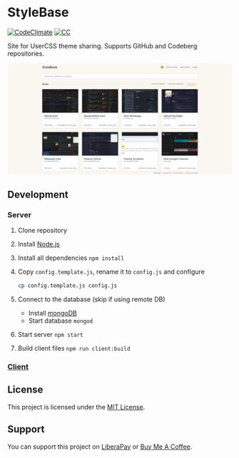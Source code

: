 # StyleBase

[![CodeClimate](https://api.codeclimate.com/v1/badges/a40a8f663fdbaa36e28a/maintainability)](https://codeclimate.com/github/VChet/StyleBase/maintainability)
[![CC](https://img.shields.io/badge/Conventional%20Commits-1.0.0-green.svg)](https://conventionalcommits.org)

Site for UserCSS theme sharing. Supports GitHub and Codeberg repositories.

![Preview](./meta/preview.png)

## Development

### Server

1. Clone repository
1. Install [Node.js](https://nodejs.org/en/download/package-manager/)
1. Install all dependencies `npm install`
1. Copy `config.template.js`, rename it to `config.js` and configure

   ```sh
   cp config.template.js config.js
   ```

1. Connect to the database (skip if using remote DB)
   - Install [mongoDB](https://www.mongodb.com/download-center/community)
   - Start database `mongod`
1. Start server `npm start`
1. Build client files `npm run client:build`

### [Client](./client/README.md)

## License

This project is licensed under the [MIT License](./LICENSE.md).

## Support

You can support this project on [LiberaPay](https://en.liberapay.com/VChet/) or [Buy Me A Coffee](https://ko-fi.com/vchet).
